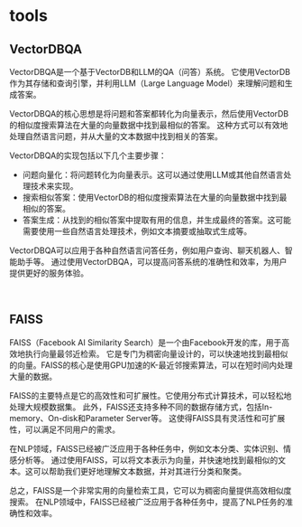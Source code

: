 # tools

## VectorDBQA
VectorDBQA是一个基于VectorDB和LLM的QA（问答）系统。
它使用VectorDB作为其存储和查询引擎，并利用LLM（Large Language Model）来理解问题和生成答案。

VectorDBQA的核心思想是将问题和答案都转化为向量表示，然后使用VectorDB的相似度搜索算法在大量的向量数据中找到最相似的答案。
这种方式可以有效地处理自然语言问题，并从大量的文本数据中找到相关的答案。

VectorDBQA的实现包括以下几个主要步骤：
- 问题向量化：将问题转化为向量表示。这可以通过使用LLM或其他自然语言处理技术来实现。
- 搜索相似答案：使用VectorDB的相似度搜索算法在大量的向量数据中找到最相似的答案。
- 答案生成：从找到的相似答案中提取有用的信息，并生成最终的答案。这可能需要使用一些自然语言处理技术，例如文本摘要或抽取式生成等。

VectorDBQA可以应用于各种自然语言问答任务，例如用户查询、聊天机器人、智能助手等。
通过使用VectorDBQA，可以提高问答系统的准确性和效率，为用户提供更好的服务体验。

<br>

## FAISS
FAISS（Facebook AI Similarity Search）是一个由Facebook开发的库，用于高效地执行向量最邻近检索。
它是专门为稠密向量设计的，可以快速地找到最相似的向量。FAISS的核心是使用GPU加速的K-最近邻搜索算法，可以在短时间内处理大量的数据。

FAISS的主要特点是它的高效性和可扩展性。它使用分布式计算技术，可以轻松地处理大规模数据集。
此外，FAISS还支持多种不同的数据存储方式，包括In-memory、On-disk和Parameter Server等。
这使得FAISS具有灵活性和可扩展性，可以满足不同用户的需求。

在NLP领域，FAISS已经被广泛应用于各种任务中，例如文本分类、实体识别、情感分析等。
通过使用FAISS，可以将文本表示为向量，并快速地找到最相似的文本。这可以帮助我们更好地理解文本数据，并对其进行分类和聚类。

总之，FAISS是一个非常实用的向量检索工具，它可以为稠密向量提供高效相似度搜索。
在NLP领域中，FAISS已经被广泛应用于各种任务中，提高了NLP任务的准确性和效率。